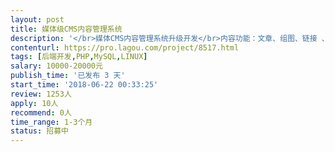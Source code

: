 ```yaml
---                
layout: post       
title: 媒体级CMS内容管理系统           
description: '</br>媒体CMS内容管理系统升级开发</br>内容功能：文章、组图、链接 、投票、活动、专题</br>技术要求：1.基于 LAMP 技术架构和 MVC+OOP 模式开发，采用模块化开发方式便于二次开发和扩展。2.数据库读写分离和服务器集群部署，可承载千万级数据量，支持高并发和高可用性，采用多重安全策略。3.必须能熟练使用zend framework3框架。4.有CMS开发经验。</br></br>注：项目框架、后端界面已搭建完成，功能已开发约50%。目前一个人开发人手不够，需再找一个熟悉ZF3框架有CMS开发经验的工程师配合。工期约一个月。</br>'     
contenturl: https://pro.lagou.com/project/8517.html      
tags: [后端开发,PHP,MySQL,LINUX]            
salary: 10000-20000元          
publish_time: '已发布 3 天'         
start_time: '2018-06-22 00:33:25'           
review: 1253人                   
apply: 10人                   
recommend: 0人                   
time_range: 1-3个月              
status: 招募中                  
---                 
```

